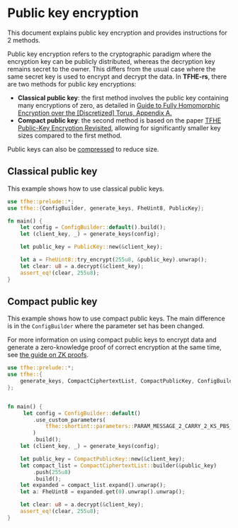 # Public key encryption

This document explains public key encryption and provides instructions for 2 methods.

Public key encryption refers to the cryptographic paradigm where the encryption key can be publicly distributed, whereas the decryption key remains secret to the owner. This differs from the usual case where the same secret key is used to encrypt and decrypt the data. In **TFHE-rs**, there are two methods for public key encryptions:

* **Classical public key**: the first method involves the public key containing many encryptions of zero, as detailed in [Guide to Fully Homomorphic Encryption over the \[Discretized\] Torus, Appendix A.](https://eprint.iacr.org/2021/1402)
* **Compact public key**: the second method is based on the paper [TFHE Public-Key Encryption Revisited](https://eprint.iacr.org/2023/603), allowing for significantly smaller key sizes compared to the first method.

Public keys can also be [compressed](../data-handling/compress.md) to reduce size.

## Classical public key

This example shows how to use classical public keys.

```rust
use tfhe::prelude::*;
use tfhe::{ConfigBuilder, generate_keys, FheUint8, PublicKey};

fn main() {
    let config = ConfigBuilder::default().build();
    let (client_key, _) = generate_keys(config);

    let public_key = PublicKey::new(&client_key);

    let a = FheUint8::try_encrypt(255u8, &public_key).unwrap();
    let clear: u8 = a.decrypt(&client_key);
    assert_eq!(clear, 255u8);
}
```

## Compact public key

This example shows how to use compact public keys. The main difference is in the `ConfigBuilder` where the parameter set has been changed.

For more information on using compact public keys to encrypt data and generate a zero-knowledge proof of correct encryption at the same time, see [the guide on ZK proofs](zk-pok.md).

```rust
use tfhe::prelude::*;
use tfhe::{
    generate_keys, CompactCiphertextList, CompactPublicKey, ConfigBuilder, FheUint8,
};


fn main() {
     let config = ConfigBuilder::default()
        .use_custom_parameters(
            tfhe::shortint::parameters::PARAM_MESSAGE_2_CARRY_2_KS_PBS_GAUSSIAN_2M128,
        )
        .build();
    let (client_key, _) = generate_keys(config);

    let public_key = CompactPublicKey::new(&client_key);
    let compact_list = CompactCiphertextList::builder(&public_key)
        .push(255u8)
        .build();
    let expanded = compact_list.expand().unwrap();
    let a: FheUint8 = expanded.get(0).unwrap().unwrap();

    let clear: u8 = a.decrypt(&client_key);
    assert_eq!(clear, 255u8);
}
```
